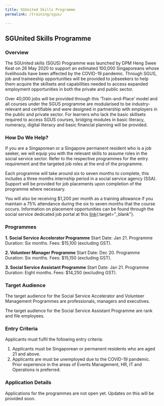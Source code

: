 ```yaml
---
title: SGUnited Skills Programme
permalink: /training/sgus/

---
```


## SGUnited Skills Programme

### Overview

The SGUnited skills (SGUS) Programme was launched by DPM Heng Swee Keat on 26 May 2020 to support an estimated 100,000 Singaporeans whose livelihoods have been affected by the COVID-19 pandemic. Through SGUS, job and traineeship opportunities will be provided to jobseekers to help them acquire the skillsets and capabilities needed to access expanded employment opportunities in both the private and public sector.

Over 40,000 jobs will be provided through this ‘Train-and-Place’ model and all courses under the SGUS programme are modularised to be industry-relevant and certifiable and were designed in partnership with employers in the public and private sector. For learners who lack the basic skillsets required to access SGUS courses, bridging modules in basic literacy, numeracy, digital literacy and basic financial planning will be provided.

### How Do We Help?

If you are a Singaporean or a Singapore permanent resident who is a job seeker, we will equip you with the relevant skills to assume roles in the social service sector. Refer to the respective programmes for the entry requirement and the targeted job roles at the end of the programme.

Each programme will take around six to seven months to complete, this includes a three months internship period in a social service agency (SSA). Support will be provided for job placements upon completion of the programme where necessary.   

You will also be receiving $1,200 per month as a training allowance if you maintain a 75% attendance during the six to seven months that the course occurs. Information on placement opportunities can be found through the social service dedicated job portal at this [link](https://www.ncss.gov.sg/Social-Service-Tribe/Careers/Careers-Guide){:target="_blank"}.

### Programmes

**1. Social Service Accelerator Programme**
Start Date: Jan 21. 
Programme Duration: Six months. 
Fees: $15,100 (excluding GST).

**2. Volunteer Manager Programme**
Start Date: Dec 20. 
Programme Duration: Six months. 
Fees: $15,150 (excluding GST).

**3. Social Service Assistant Programme**
Start Date: Jan 21. 
Programme Duration: Eight months. 
Fees: $14,250 (excluding GST).

### Target Audience 

The target audience for the Social Service Accelerator and Volunteer Management Programmes are professionals, managers and executives. 

The target audience for the Social Service Assistant Programme are rank and file employees. 

### Entry Criteria 

Applicants must fulfil the following entry criteria:

1. Applicants must be Singaporean or permanent residents who are aged 21 and above.
2. Applicants are must be unemployed due to the COVID-19 pandemic. Prior experience in the areas of Events Management, HR, IT and Operations is preferred.

### Application Details

Applications for the programmes are not open yet. Updates on this will be provided soon. 


